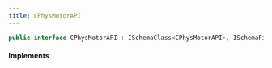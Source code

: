 ```yaml
---
title: CPhysMotorAPI
---
```


```csharp
public interface CPhysMotorAPI : ISchemaClass<CPhysMotorAPI>, ISchemaField, ISchemaClass, INativeHandle
```

#### Implements

